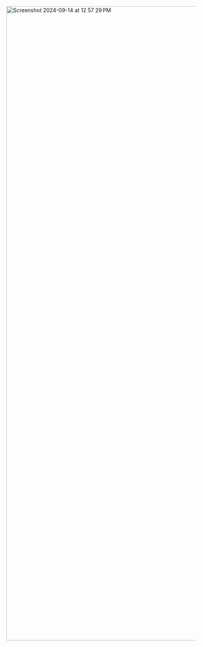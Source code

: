 <img width="1680" alt="Screenshot 2024-09-14 at 12 57 29 PM" src="https://github.com/user-attachments/assets/0467296b-0aba-49ec-9636-5c07c7353bd5">
